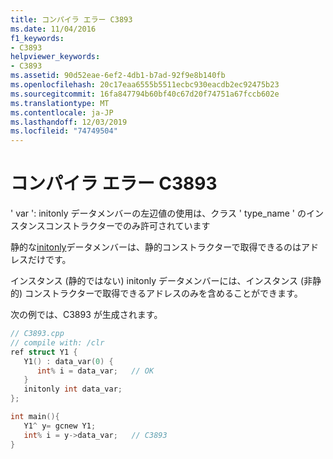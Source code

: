 ```yaml
---
title: コンパイラ エラー C3893
ms.date: 11/04/2016
f1_keywords:
- C3893
helpviewer_keywords:
- C3893
ms.assetid: 90d52eae-6ef2-4db1-b7ad-92f9e8b140fb
ms.openlocfilehash: 20c17eaa6555b5511ecbc930eacdb2ec92475b23
ms.sourcegitcommit: 16fa847794b60bf40c67d20f74751a67fccb602e
ms.translationtype: MT
ms.contentlocale: ja-JP
ms.lasthandoff: 12/03/2019
ms.locfileid: "74749504"
---
```

# <a name="compiler-error-c3893"></a>コンパイラ エラー C3893

' var ': initonly データメンバーの左辺値の使用は、クラス ' type_name ' のインスタンスコンストラクターでのみ許可されています

静的な[initonly](../../dotnet/initonly-cpp-cli.md)データメンバーは、静的コンストラクターで取得できるのはアドレスだけです。

インスタンス (静的ではない) initonly データメンバーには、インスタンス (非静的) コンストラクターで取得できるアドレスのみを含めることができます。

次の例では、C3893 が生成されます。

```cpp
// C3893.cpp
// compile with: /clr
ref struct Y1 {
   Y1() : data_var(0) {
      int% i = data_var;   // OK
   }
   initonly int data_var;
};

int main(){
   Y1^ y= gcnew Y1;
   int% i = y->data_var;   // C3893
}
```
